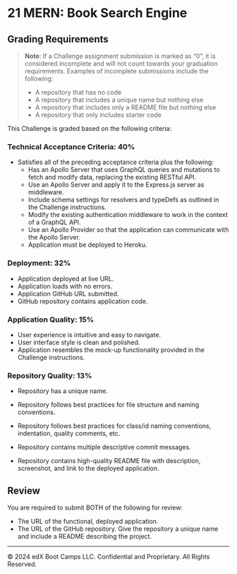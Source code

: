 # 21 MERN: Book Search Engine

## Grading Requirements

> **Note**: If a Challenge assignment submission is marked as “0”, it is considered incomplete and will not count towards your graduation requirements. Examples of incomplete submissions include the following:
>
> * A repository that has no code
> * A repository that includes a unique name but nothing else
> * A repository that includes only a README file but nothing else
> * A repository that only includes starter code

This Challenge is graded based on the following criteria:

### Technical Acceptance Criteria: 40%

* Satisfies all of the preceding acceptance criteria plus the following:
  * Has an Apollo Server that uses GraphQL queries and mutations to fetch and modify data, replacing the existing RESTful API.
  * Use an Apollo Server and apply it to the Express.js server as middleware.
  * Include schema settings for resolvers and typeDefs as outlined in the Challenge instructions.
  * Modify the existing authentication middleware to work in the context of a GraphQL API.
  * Use an Apollo Provider so that the application can communicate with the Apollo Server.
  * Application must be deployed to Heroku.

### Deployment: 32%

* Application deployed at live URL.
* Application loads with no errors.
* Application GitHub URL submitted.
* GitHub repository contains application code.

### Application Quality: 15%

* User experience is intuitive and easy to navigate.
* User interface style is clean and polished.
* Application resembles the mock-up functionality provided in the Challenge instructions.

### Repository Quality: 13%

* Repository has a unique name.
* Repository follows best practices for file structure and naming conventions.
* Repository follows best practices for class/id naming conventions, indentation, quality comments, etc.

* Repository contains multiple descriptive commit messages.
* Repository contains high-quality README file with description, screenshot, and link to the deployed application.

## Review

You are required to submit BOTH of the following for review:

* The URL of the functional, deployed application.
* The URL of the GitHub repository. Give the repository a unique name and include a README describing the project.

- - -
© 2024 edX Boot Camps LLC. Confidential and Proprietary. All Rights Reserved.